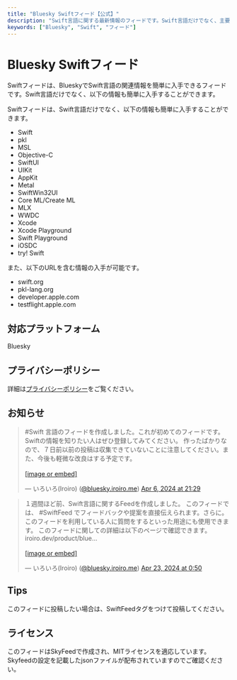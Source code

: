 ```yaml
---
title: "Bluesky Swiftフィード【公式】"
description: "Swift言語に関する最新情報のフィードです。Swift言語だけでなく、主要なSwiftフレームワーク、Pkl、サーバーサイドSwift、MLなどに関する情報もあります。"
keywords: ["Bluesky", "Swift", "フィード"]
---
```


# Bluesky Swiftフィード

Swiftフィードは、BlueskyでSwift言語の関連情報を簡単に入手できるフィードです。Swift言語だけでなく、以下の情報も簡単に入手することができます。

Swiftフィードは、Swift言語だけでなく、以下の情報も簡単に入手することができます。
- Swift
- pkl
- MSL
- Objective-C
- SwiftUI
- UIKit
- AppKit
- Metal
- SwiftWin32UI
- Core ML/Create ML
- MLX
- WWDC
- Xcode
- Xcode Playground
- Swift Playground
- iOSDC
- try! Swift

また、以下のURLを含む情報の入手が可能です。
- swift.org
- pkl-lang.org
- developer.apple.com
- testflight.apple.com

## 対応プラットフォーム
Bluesky

## プライバシーポリシー
詳細は[プライバシーポリシー](/privacy)をご覧ください。

## お知らせ
<blockquote class="bluesky-embed"
    data-bluesky-uri="at://did:plc:hp4di5zhc3q3uksjasitxfe4/app.bsky.feed.post/3kphmwuddsy2d"
    data-bluesky-cid="bafyreigqpianc6qts3s2wpnrvprhyoh7wokems3vm3wafgf75jwwvg5apa">
    <p lang="en">#Swift 言語のフィードを作成しました。これが初めてのフィードです。Swiftの情報を知りたい人はぜひ登録してみてください。
        作ったばかりなので、７日前以前の投稿は収集できていないことに注意してください。また、今後も軽微な改良はする予定です。<br><br><a
            href="https://bsky.app/profile/did:plc:hp4di5zhc3q3uksjasitxfe4/post/3kphmwuddsy2d?ref_src=embed">[image
            or embed]</a></p>&mdash; いろいろ(Iroiro) (<a
        href="https://bsky.app/profile/did:plc:hp4di5zhc3q3uksjasitxfe4?ref_src=embed">@bluesky.iroiro.me</a>)
    <a
        href="https://bsky.app/profile/did:plc:hp4di5zhc3q3uksjasitxfe4/post/3kphmwuddsy2d?ref_src=embed">Apr
        6, 2024 at 21:29</a>
</blockquote>
<blockquote class="bluesky-embed"
data-bluesky-uri="at://did:plc:hp4di5zhc3q3uksjasitxfe4/app.bsky.feed.post/3kqq7mpdsli2k"
data-bluesky-cid="bafyreifq4hfwm66oflnrpog32qw3tdjv6d2ahfjieqcchkcefixjjjtpde">
<p lang="ja">１週間ほど前、Swift言語に関するFeedを作成しました。
    このフィードでは、 #SwiftFeed でフィードバックや提案を直接伝えられます。さらに。このフィードを利用している人に質問をするといった用途にも使用できます。
    このフィードに関しての詳細は以下のページで確認できます。
    iroiro.dev/product/blue...<br><br><a
        href="https://bsky.app/profile/did:plc:hp4di5zhc3q3uksjasitxfe4/post/3kqq7mpdsli2k?ref_src=embed">[image
        or embed]</a></p>&mdash; いろいろ(Iroiro) (<a
    href="https://bsky.app/profile/did:plc:hp4di5zhc3q3uksjasitxfe4?ref_src=embed">@bluesky.iroiro.me</a>)
<a
    href="https://bsky.app/profile/did:plc:hp4di5zhc3q3uksjasitxfe4/post/3kqq7mpdsli2k?ref_src=embed">Apr
    23, 2024 at 0:50</a>
                </blockquote>

## Tips
このフィードに投稿したい場合は、SwiftFeedタグをつけて投稿してください。

## ライセンス
このフィードはSkyFeedで作成され、MITライセンスを適応しています。Skyfeedの設定を記載したjsonファイルが配布されていますのでご確認ください。